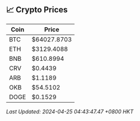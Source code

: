 ## 📈 Crypto Prices

| Coin | Price |
| ---- | ----- |
| BTC | $64027.8703 |
| ETH | $3129.4088 |
| BNB | $610.8994 |
| CRV | $0.4439 |
| ARB | $1.1189 |
| OKB | $54.5102 |
| DOGE | $0.1529 |

_Last Updated: 2024-04-25 04:43:47.47 +0800 HKT_